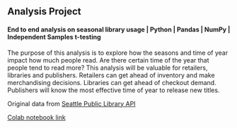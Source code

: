 ## Analysis Project
#### End to end analysis on seasonal library usage | Python | Pandas | NumPy | Independent Samples t-testing

The purpose of this analysis is to explore how the seasons and time of year impact how much people read. Are there certain time of the year that people tend to read more? This analysis will be valuable for retailers, libraries and publishers. Retailers can get ahead of inventory and make merchandising decisions. Libraries can get ahead of checkout demand. Publishers will know the most effective time of year to release new titles.

Original data from [Seattle Public Library API](https://data.seattle.gov/Community/Checkouts-by-Title/tmmm-ytt6)


[Colab notebook link](https://colab.research.google.com/drive/1sVHUFEHd5LxlVxD1xaU4JQDyLjRHA5or)
